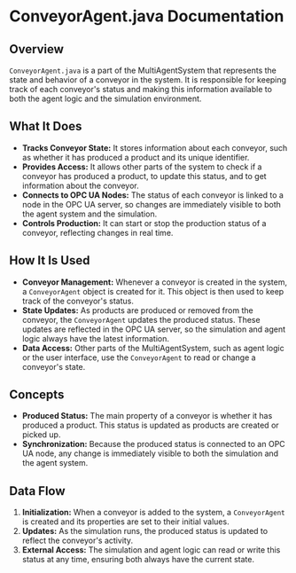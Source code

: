# ConveyorAgent.java Documentation

## Overview

`ConveyorAgent.java` is a part of the MultiAgentSystem that represents the state and behavior of a conveyor in the system. It is responsible for keeping track of each conveyor's status and making this information available to both the agent logic and the simulation environment.

## What It Does

- **Tracks Conveyor State:** It stores information about each conveyor, such as whether it has produced a product and its unique identifier.
- **Provides Access:** It allows other parts of the system to check if a conveyor has produced a product, to update this status, and to get information about the conveyor.
- **Connects to OPC UA Nodes:** The status of each conveyor is linked to a node in the OPC UA server, so changes are immediately visible to both the agent system and the simulation.
- **Controls Production:** It can start or stop the production status of a conveyor, reflecting changes in real time.

## How It Is Used

- **Conveyor Management:** Whenever a conveyor is created in the system, a `ConveyorAgent` object is created for it. This object is then used to keep track of the conveyor's status.
- **State Updates:** As products are produced or removed from the conveyor, the `ConveyorAgent` updates the produced status. These updates are reflected in the OPC UA server, so the simulation and agent logic always have the latest information.
- **Data Access:** Other parts of the MultiAgentSystem, such as agent logic or the user interface, use the `ConveyorAgent` to read or change a conveyor's state.

## Concepts

- **Produced Status:** The main property of a conveyor is whether it has produced a product. This status is updated as products are created or picked up.
- **Synchronization:** Because the produced status is connected to an OPC UA node, any change is immediately visible to both the simulation and the agent system.

## Data Flow

1. **Initialization:** When a conveyor is added to the system, a `ConveyorAgent` is created and its properties are set to their initial values.
2. **Updates:** As the simulation runs, the produced status is updated to reflect the conveyor's activity.
3. **External Access:** The simulation and agent logic can read or write this status at any time, ensuring both always have the current state.

